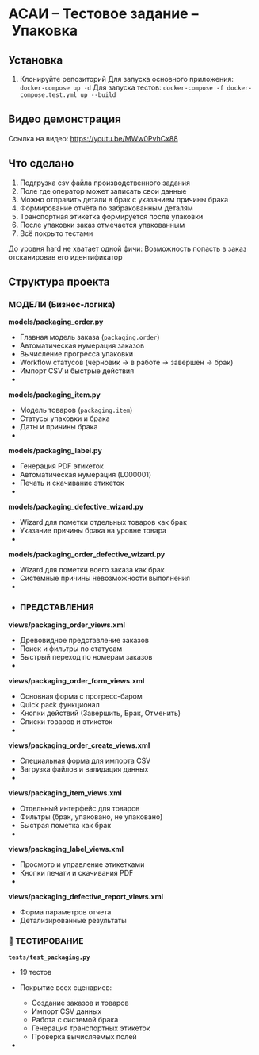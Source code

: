 # АСАИ – Тестовое задание – Упаковка


## Установка
1. Клонируйте репозиторий
Для запуска основного приложения:
```docker-compose up -d```
Для запуска тестов: 
```docker-compose -f docker-compose.test.yml up --build```



## Видео демонстрация
Ссылка на видео: https://youtu.be/MWw0PvhCx88


## Что сделано
1. Подгрузка csv файла производственного задания
2. Поле где оператор может записать свои данные
3. Можно отправить детали в брак с указанием причины брака
4. Формирование отчёта по забракованным деталям
5. Транспортная этикетка формируется после упаковки
6. После упаковки заказ отмечается упакованным
7. Всё покрыто тестами
   
До уровня hard не хватает одной фичи:
Возможность попасть в заказ отсканировав его идентификатор

## Структура проекта
### МОДЕЛИ (Бизнес-логика)

  **models/packaging_order.py**
- Главная модель заказа (`packaging.order`)
- Автоматическая нумерация заказов
- Вычисление прогресса упаковки
- Workflow статусов (черновик → в работе → завершен → брак)
- Импорт CSV и быстрые действия
- 
**models/packaging_item.py**
- Модель товаров (`packaging.item`)
- Статусы упаковки и брака
- Даты и причины брака
- 
**models/packaging_label.py**
- Генерация PDF этикеток
- Автоматическая нумерация (L000001)
- Печать и скачивание этикеток
- 
**models/packaging_defective_wizard.py**
- Wizard для пометки отдельных товаров как брак
- Указание причины брака на уровне товара
- 
**models/packaging_order_defective_wizard.py**
- Wizard для пометки всего заказа как брак
- Системные причины невозможности выполнения
- 
- ### ПРЕДСТАВЛЕНИЯ
**views/packaging_order_views.xml**
- Древовидное представление заказов
- Поиск и фильтры по статусам
- Быстрый переход по номерам заказов
- 
**views/packaging_order_form_views.xml**
- Основная форма с прогресс-баром
- Quick pack функционал
- Кнопки действий (Завершить, Брак, Отменить)
- Списки товаров и этикеток
- 
**views/packaging_order_create_views.xml**
- Специальная форма для импорта CSV
- Загрузка файлов и валидация данных
- 
**views/packaging_item_views.xml**
- Отдельный интерфейс для товаров
- Фильтры (брак, упаковано, не упаковано)
- Быстрая пометка как брак
- 
**views/packaging_label_views.xml**
- Просмотр и управление этикетками
- Кнопки печати и скачивания PDF
- 
**views/packaging_defective_report_views.xml**
- Форма параметров отчета
- Детализированные результаты

### 🎯 ТЕСТИРОВАНИЕ
**`tests/test_packaging.py`**
- 19 тестов
- Покрытие всех сценариев:
  - Создание заказов и товаров
  - Импорт CSV данных
  - Работа с системой брака
  - Генерация транспортных этикеток
  - Проверка вычисляемых полей

- 




